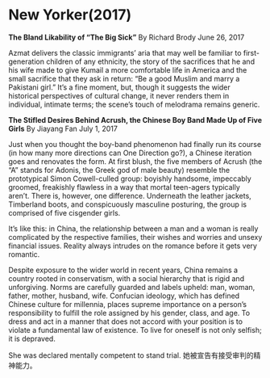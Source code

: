 # New Yorker(2017)

__The Bland Likability of “The Big Sick”__
By Richard Brody June 26, 2017

Azmat delivers the classic immigrants’ aria that may well be familiar to first-generation children of any ethnicity, the story of the sacrifices that he and his wife made to give Kumail a more comfortable life in America and the small sacrifice that they ask in return: “Be a good Muslim and marry a Pakistani girl.” It’s a fine moment, but, though it suggests the wider historical perspectives of cultural change, it never renders them in individual, intimate terms; the scene’s touch of melodrama remains generic.

__The Stifled Desires Behind Acrush, the Chinese Boy Band Made Up of Five Girls__
By Jiayang Fan July 1, 2017

Just when you thought the boy-band phenomenon had finally run its course (in how many more directions can One Direction go?), a Chinese iteration goes and renovates the form. At first blush, the five members of Acrush (the “A” stands for Adonis, the Greek god of male beauty) resemble the prototypical Simon Cowell-culled group: boyishly handsome, impeccably groomed, freakishly flawless in a way that mortal teen-agers typically aren’t. There is, however, one difference. Underneath the leather jackets, Timberland boots, and conspicuously masculine posturing, the group is comprised of five cisgender girls.

It’s like this: in China, the relationship between a man and a woman is really complicated by the respective families, their wishes and worries and unsexy financial issues. Reality always intrudes on the romance before it gets very romantic.

Despite exposure to the wider world in recent years, China remains a country rooted in conservatism, with a social hierarchy that is rigid and unforgiving. Norms are carefully guarded and labels upheld: man, woman, father, mother, husband, wife. Confucian ideology, which has defined Chinese culture for millennia, places supreme importance on a person’s responsibility to fulfill the role assigned by his gender, class, and age. To dress and act in a manner that does not accord with your position is to violate a fundamental law of existence. To live for oneself is not only selfish; it is depraved.

She was declared mentally competent to stand trial. 
她被宣告有接受审判的精神能力。
